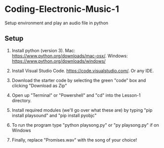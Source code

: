# Coding-Electronic-Music-1
Setup environment and play an audio file in python

## Setup

1. Install python (version 3). Mac: https://www.python.org/downloads/mac-osx/. Windows: https://www.python.org/downloads/windows/

2. Install Visual Studio Code. https://code.visualstudio.com/. Or any IDE.

3. Download the starter code by selecting the green "code" box and clicking "Download as Zip"

4. Open up "Terminal" or "Powershell" and "cd" into the Lesson-1 directory. 

5. Install required modules (we'll go over what these are) by typing "pip install playsound" and "pip install pyobjc"

6. To run the program type "python playsong.py" or "py playsong.py" if on Windows

7. Finally, replace "Promises.wav" with the song of your choice!

